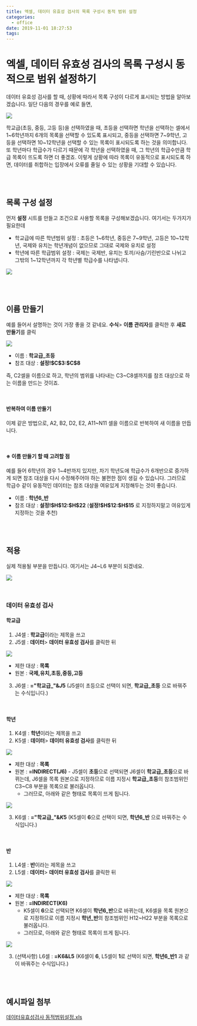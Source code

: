 ```yaml
---
title: 엑셀, 데이터 유효성 검사의 목록 구성시 동적 범위 설정
categories:
  - office
date: 2019-11-01 18:27:53
tags:
---
```


# 엑셀, 데이터 유효성 검사의 목록 구성시 동적으로 범위 설정하기

데이터 유효성 검사를 할 때, 상황에 따라서 목록 구성이 다르게 표시되는 방법을 알아보겠습니다. 일단 다음의 경우를 예로 들면,

![](/image/dynamic01.png)

학교급(초등, 중등, 고등 등)을 선택하였을 때, 초등을 선택하면 학년을 선택하는 셀에서 1~6학년까지 6개의 목록을 선택할 수 있도록 표시되고, 중등을 선택하면 7~9학년,  고등을 선택하면 10~12학년을 선택할 수 있는 목록이 표시되도록 하는 것을 의미합니다. 또 학년마다 학급수가 다르기 때문에 각 학년을 선택하였을 때, 그 학년의 학급수만큼 학급 목록이 뜨도록 하면 더 좋겠죠. 이렇게 상황에 따라 목록이 유동적으로 표시되도록 하면, 데이터를 취합하는 입장에서 오류를 줄일 수 있는 상황을 기대할 수 있습니다.

<br>

<br>

## 목록 구성 설정

먼저 **설정** 시트를 만들고 조건으로 사용할 목록을 구성해보겠습니다. 여기서는 두가지가 필요한데 

- 학교급에 따른 학년범위 설정 :  초등은 1~6학년, 중등은 7~9학년, 고등은 10~12학년, 국제와 유치는 학년개념이 없으므로 그대로 국제와 유치로 설정
- 학년에 따른 학급범위 설정 : 국제는 국제반, 유치는 토끼/사슴/기린반으로 나뉘고 그밖의 1~12학년까지 각 학년별 학급수를 나타냅니다. 

![](/image/dynamic02.png)

<br>

<br>

## 이름 만들기

예를 들어서 설명하는 것이 가장 좋을 것 같네요. **수식**> **이름 관리자**를 클릭한 후 **새로 만들기**를 클릭

![](/image/dynamic03.png)

- 이름 : **학교급_초등**
- 참조 대상 : **설정&#33;&#36;C&#36;3&#58;&#36;C&#36;8**

즉, C2셀을 이름으로 하고, 학년의 범위를 나타내는 C3~C8셀까지를 참조 대상으로 하는 이름을 만드는 것이죠.

<br>

#### 반복하여 이름 만들기

이제 같은 방법으로, A2, B2, D2, E2, A11~N11 셀을 이름으로 반복하여 새 이름을 만듭니다.

<br>

#### ※ 이름 만들기 할 때 고려할 점

예를 들어 6학년의 경우 1~4반까지 있지만, 차기 학년도에 학급수가 6개반으로 증가하게 되면 참조 대상을 다시 수정해주어야 하는 불편한 점이 생길 수 있습니다. 그러므로 학급수 같이 유동적인 데이터는 참조 대상을 여유있게 지정해두는 것이 좋습니다.

- 이름 : **학년6_반**
- 참조 대상 : **설정&#33;&#36;H&#36;12&#58;&#36;H&#36;22**   (**설정&#33;&#36;H&#36;12&#58;&#36;H&#36;15** 로 지정하지말고 여유있게 지정하는 것을 추천)

<br>

<br>

## 적용

실제 적용될 부분을 만듭니다. 여기서는 J4~L6 부분이 되겠네요.

![](/image/dynamic04.png)

<br>

### 데이터 유효성 검사

#### 학교급

1. J4셀 : **학교급**이라는 제목을 쓰고
2. J5셀 : **데이터**> **데이터 유효성 검사**를 클릭한 뒤

![](/image/dynamic05.png)

- 제한 대상 : **목록**
- 원본 : **국제,유치,초등,중등,고등** 

3. J6셀 : **="학교급_"&$J$5**  (J5셀이 초등으로 선택이 되면, **학교급_초등** 으로 바꿔주는 수식입니다.)


<br>

#### 학년

1. K4셀 : **학년**이라는 제목을 쓰고
2. K5셀 : **데이터**> **데이터 유효성 검사**를 클릭한 뒤

![](/image/dynamic06.png)

   - 제한 대상 : **목록**
   - 원본 : **=INDIRECT($J$6)**
     			   - J5셀이 **초등**으로 선택되면 J6셀이 **학교급_초등**으로 바뀌는데, J6셀을 목록 원본으로 지정하므로 이름 지정시 **학교급_초등**의 참조범위인 C3~C8 부분을 목록으로 불러옵니다.
        - 그러므로, 아래와 같은 형태로 목록이 뜨게 됩니다.

![](/image/dynamic07.png)

3. K6셀 : **="학교급_"&$K$5** (K5셀이 **6**으로 선택이 되면, **학년6_반** 으로 바꿔주는 수식입니다.)

<br>

#### 반

1. L4셀 : **반**이라는 제목을 쓰고
2. L5셀 : **데이터**> **데이터 유효성 검사**를 클릭한 뒤

![](/image/dynamic08.png)

   - 제한 대상 : **목록**
   - 원본 : **=INDIRECT($K$6)**
        - K5셀이 **6**으로 선택되면 K6셀이 **학년6_반**으로 바뀌는데, K6셀을 목록 원본으로 지정하므로 이름 지정시 **학년_반**의 참조범위인 H12~H22 부분을 목록으로 불러옵니다.
        - 그러므로, 아래와 같은 형태로 목록이 뜨게 됩니다.

![](/image/dynamic09.png)

3. (선택사항) L6셀 : **=K6&L5** (K6셀이 **6**, L5셀이 **1**로 선택이 되면, **학년6_반1** 과 같이 바꿔주는 수식입니다.)

<br>

<br>

## 예시파일 첨부

 [데이터유효성검사 동적범위설정.xls](/image/데이터유효성검사-동적범위설정.xls)


